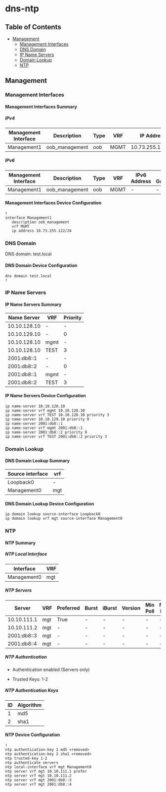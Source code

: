 # dns-ntp

## Table of Contents

- [Management](#management)
  - [Management Interfaces](#management-interfaces)
  - [DNS Domain](#dns-domain)
  - [IP Name Servers](#ip-name-servers)
  - [Domain Lookup](#domain-lookup)
  - [NTP](#ntp)

## Management

### Management Interfaces

#### Management Interfaces Summary

##### IPv4

| Management Interface | Description | Type | VRF | IP Address | Gateway |
| -------------------- | ----------- | ---- | --- | ---------- | ------- |
| Management1 | oob_management | oob | MGMT | 10.73.255.122/24 | 10.73.255.2 |

##### IPv6

| Management Interface | Description | Type | VRF | IPv6 Address | IPv6 Gateway |
| -------------------- | ----------- | ---- | --- | ------------ | ------------ |
| Management1 | oob_management | oob | MGMT | - | - |

#### Management Interfaces Device Configuration

```eos
!
interface Management1
   description oob_management
   vrf MGMT
   ip address 10.73.255.122/24
```

### DNS Domain

DNS domain: test.local

#### DNS Domain Device Configuration

```eos
dns domain test.local
!
```

### IP Name Servers

#### IP Name Servers Summary

| Name Server | VRF | Priority |
| ----------- | --- | -------- |
| 10.10.128.10 | - | - |
| 10.10.129.10 | - | 0 |
| 10.10.128.10 | mgmt | - |
| 10.10.128.10 | TEST | 3 |
| 2001:db8::1 | - | - |
| 2001:db8::2 | - | 0 |
| 2001:db8::1 | mgmt | - |
| 2001:db8::2 | TEST | 3 |

#### IP Name Servers Device Configuration

```eos
ip name-server 10.10.128.10
ip name-server vrf mgmt 10.10.128.10
ip name-server vrf TEST 10.10.128.10 priority 3
ip name-server 10.10.129.10 priority 0
ip name-server 2001:db8::1
ip name-server vrf mgmt 2001:db8::1
ip name-server 2001:db8::2 priority 0
ip name-server vrf TEST 2001:db8::2 priority 3
```

### Domain Lookup

#### DNS Domain Lookup Summary

| Source interface | vrf |
| ---------------- | --- |
| Loopback0 | - |
| Management0 | mgt |

#### DNS Domain Lookup Device Configuration

```eos
ip domain lookup source-interface Loopback0
ip domain lookup vrf mgt source-interface Management0
```

### NTP

#### NTP Summary

##### NTP Local Interface

| Interface | VRF |
| --------- | --- |
| Management0 | mgt |

##### NTP Servers

| Server | VRF | Preferred | Burst | iBurst | Version | Min Poll | Max Poll | Local-interface | Key |
| ------ | --- | --------- | ----- | ------ | ------- | -------- | -------- | --------------- | --- |
| 10.10.111.1 | mgt | True | - | - | - | - | - | - | - |
| 10.10.111.2 | mgt | - | - | - | - | - | - | - | - |
| 2001:db8::3 | mgt | - | - | - | - | - | - | - | - |
| 2001:db8::4 | mgt | - | - | - | - | - | - | - | - |

##### NTP Authentication

- Authentication enabled (Servers only)

- Trusted Keys: 1-2

##### NTP Authentication Keys

| ID | Algorithm |
| -- | -------- |
| 1 | md5 |
| 2 | sha1 |

#### NTP Device Configuration

```eos
!
ntp authentication-key 1 md5 <removed>
ntp authentication-key 2 sha1 <removed>
ntp trusted-key 1-2
ntp authenticate servers
ntp local-interface vrf mgt Management0
ntp server vrf mgt 10.10.111.1 prefer
ntp server vrf mgt 10.10.111.2
ntp server vrf mgt 2001:db8::3
ntp server vrf mgt 2001:db8::4
```
